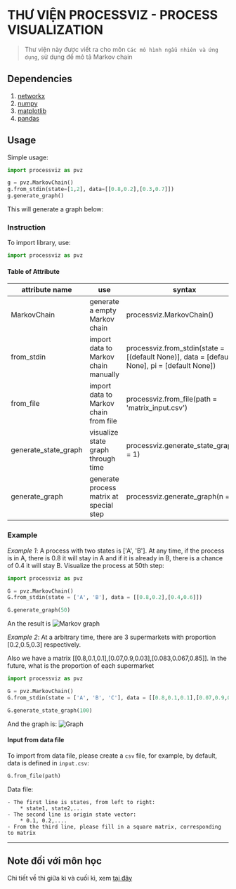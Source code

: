 # THƯ VIỆN PROCESSVIZ - PROCESS VISUALIZATION

> Thư viện này được viết ra cho môn `Các mô hình ngẫu nhiên và ứng dụng`, sử dụng để mô tả Markov chain

## Dependencies

1. [networkx](https://networkx.github.io/)
2. [numpy](https://matplotlib.org/)
3. [matplotlib](https://numpy.org/)
4. [pandas](https://pandas.pydata.org/)

## Usage

Simple usage:

```python
import processviz as pvz

g = pvz.MarkovChain()
g.from_stdin(state=[1,2], data=[[0.8,0.2],[0.3,0.7]])
g.generate_graph()
```

This will generate a graph below:

### Instruction

To import library, use:

```python
import processviz as pvz
```

#### Table of Attribute

| attribute name       | use                                     | syntax                                                                                      |
| -------------------- | --------------------------------------- | ------------------------------------------------------------------------------------------- |
| MarkovChain          | generate a empty Markov chain           | processviz.MarkovChain()                                                                    |
| from_stdin           | import data to Markov chain manually    | processviz.from_stdin(state = [(default None)], data = [default None], pi = [default None]) |
| from_file            | import data to Markov chain from file   | processviz.from_file(path = 'matrix_input.csv')                                             |
| generate_state_graph | visualize state graph through time      | processviz.generate_state_graph(n = 1)                                                      |
| generate_graph       | generate process matrix at special step | processviz.generate_graph(n = 1)                                                            |

### Example

_Example 1_: A process with two states is ['A', 'B']. At any time, if the process is in A, there is 0.8 it will stay in A and if it is already in B, there is a chance of 0.4 it will stay B. Visualize the process at 50th step:

```python
import processviz as pvz

G = pvz.MarkovChain()
G.from_stdin(state = ['A', 'B'], data = [[0.8,0.2],[0.4,0.6]])

G.generate_graph(50)

```

An the result is
![Markov graph]()

_Example 2_: At a arbitrary time, there are 3 supermarkets with proportion [0.2,0.5,0.3] respectively.

Also we have a matrix [[0.8,0.1,0.1],[0.07,0.9,0.03],[0.083,0.067,0.85]]. In the future, what is the proportion of each supermarket

```python
import processviz as pvz

G = pvz.MarkovChain()
G.from_stdin(state = ['A', 'B', 'C'], data = [[0.8,0.1,0.1],[0.07,0.9,0.03],[0.083,0.067,0.85]], pi = [0.2,0.5,0.3])

G.generate_state_graph(100)
```

And the graph is:
![Graph]()

#### Input from data file

To import from data file, please create a `csv` file, for example, by default, data is defined in `input.csv`:

```python
G.from_file(path)
```

Data file:

    - The first line is states, from left to right:
        * state1, state2,...
    - The second line is origin state vector:
        * 0.1, 0.2,....
    - From the third line, please fill in a square matrix, corresponding to matrix

---

## Note đối với môn học

Chi tiết về thi giữa kì và cuối kì, xem [tại đây](docs/Remark.md)